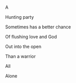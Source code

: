 A 

Hunting party

Sometimes has a better chance

Of flushing love and God

Out into the open

Than a warrior

All

Alone